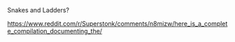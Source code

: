 Snakes and Ladders?

https://www.reddit.com/r/Superstonk/comments/n8mizw/here_is_a_complete_compilation_documenting_the/
